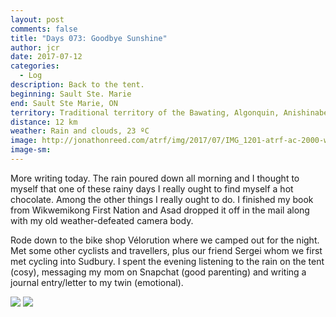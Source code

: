 ```yaml
---
layout: post
comments: false
title: "Days 073: Goodbye Sunshine"
author: jcr
date: 2017-07-12
categories:
  - Log
description: Back to the tent.
beginning: Sault Ste. Marie
end: Sault Ste Marie, ON
territory: Traditional territory of the Bawating, Algonquin, Anishinabek, Haudenosaunee, Ojibway, Odawa and Cree
distance: 12 km
weather: Rain and clouds, 23 ºC
image: http://jonathonreed.com/atrf/img/2017/07/IMG_1201-atrf-ac-2000-web.jpg
image-sm:
---
```


More writing today. The rain poured down all morning and I thought to myself that one of these rainy days I really ought to find myself a hot chocolate. Among the other things I really ought to do. I finished my book from Wikwemikong First Nation and Asad dropped it off in the mail along with my old weather-defeated camera body. 

Rode down to the bike shop Vélorution where we camped out for the night. Met some other cyclists and travellers, plus our friend Sergei whom we first met cycling into Sudbury. I spent the evening listening to the rain on the tent (cosy), messaging my mom on Snapchat (good parenting) and writing a journal entry/letter to my twin (emotional).

<img src="http://jonathonreed.com/atrf/img/2017/07/IMG_4780-atrf-jcr-2000-web.jpg">

<img src="http://jonathonreed.com/atrf/img/2017/07/IMG_4810-atrf-jcr-2000-web.jpg">